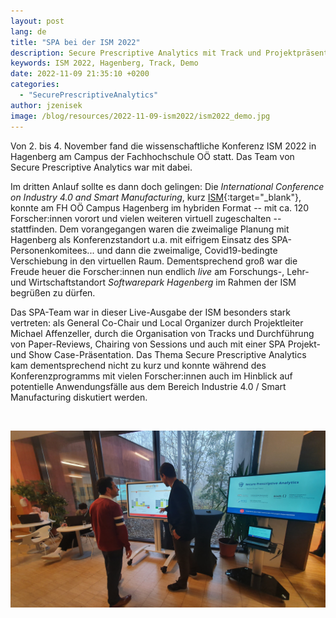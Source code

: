 ```yaml
---
layout: post
lang: de
title: "SPA bei der ISM 2022"
description: Secure Prescriptive Analytics mit Track und Projektpräsentation bei der 2022.
keywords: ISM 2022, Hagenberg, Track, Demo
date: 2022-11-09 21:35:10 +0200
categories:
  - "SecurePrescriptiveAnalytics"
author: jzenisek
image: /blog/resources/2022-11-09-ism2022/ism2022_demo.jpg
---
```


Von 2. bis 4. November fand die wissenschaftliche Konferenz ISM 2022 in Hagenberg am Campus der Fachhochschule OÖ statt. Das Team von Secure Prescriptive Analytics war mit dabei.

<!--more-->
Im dritten Anlauf sollte es dann doch gelingen: Die *International Conference on Industry 4.0 and Smart Manufacturing*, kurz [ISM][ism]{:target="_blank"}, konnte am FH OÖ Campus Hagenberg im hybriden Format -- mit ca. 120 Forscher:innen vorort und vielen weiteren virtuell zugeschalten -- stattfinden. Dem vorangegangen waren die zweimalige Planung mit Hagenberg als Konferenzstandort u.a. mit eifrigem Einsatz des SPA-Personenkomitees... und dann die zweimalige, Covid19-bedingte Verschiebung in den virtuellen Raum. Dementsprechend groß war die Freude heuer die Forscher:innen nun endlich *live* am Forschungs-, Lehr- und Wirtschaftstandort *Softwarepark Hagenberg* im Rahmen der ISM begrüßen zu dürfen.

Das SPA-Team war in dieser Live-Ausgabe der ISM besonders stark vertreten: als General Co-Chair und Local Organizer durch Projektleiter Michael Affenzeller, durch die Organisation von Tracks und Durchführung von Paper-Reviews, Chairing von Sessions und auch mit einer SPA Projekt- und Show Case-Präsentation. Das Thema Secure Prescriptive Analytics kam dementsprechend nicht zu kurz und konnte während des Konferenzprogramms mit vielen Forscher:innen auch im Hinblick auf potentielle Anwendungsfälle aus dem Bereich Industrie 4.0 / Smart Manufacturing diskutiert werden.


<br/>

![ISM2022](/blog/resources/2022-11-09-ism2022/ism2022_demo.jpg)

[ism]: https://www.msc-les.org/ism2022/
